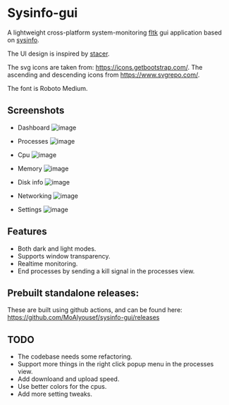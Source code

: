 # Sysinfo-gui

A lightweight cross-platform system-monitoring [fltk](https://github.com/fltk-rs/fltk-rs) gui application based on [sysinfo](https://github.com/GuillaumeGomez/sysinfo).

The UI design is inspired by [stacer](https://github.com/oguzhaninan/Stacer).

The svg icons are taken from: https://icons.getbootstrap.com/. The ascending and descending icons from https://www.svgrepo.com/.

The font is Roboto Medium.

## Screenshots

- Dashboard
![image](https://user-images.githubusercontent.com/37966791/166341488-1ccf1a98-d490-4988-a200-ab7a7cab3968.png)

- Processes
![image](https://user-images.githubusercontent.com/37966791/166341586-be45393e-0f22-4b40-9995-ebd4b28f18b2.png)

- Cpu
![image](https://user-images.githubusercontent.com/37966791/166341628-37271b17-481f-46b8-87fd-6a34c3ec296c.png)

- Memory
![image](https://user-images.githubusercontent.com/37966791/166341679-a2a81bb5-f3e3-43a3-ab1f-95f683066946.png)

- Disk info
![image](https://user-images.githubusercontent.com/37966791/166341734-a4f73c8f-776f-418c-be7d-459219703c48.png)

- Networking
![image](https://user-images.githubusercontent.com/37966791/166341774-73a47feb-136f-4a7a-8e17-8973525e7ae1.png)

- Settings
![image](https://user-images.githubusercontent.com/37966791/166341827-cbbedc72-7138-4b63-aaa1-e07d0d103bdc.png)

## Features
- Both dark and light modes.
- Supports window transparency.
- Realtime monitoring.
- End processes by sending a kill signal in the processes view.

## Prebuilt standalone releases:

These are built using github actions, and can be found here:
https://github.com/MoAlyousef/sysinfo-gui/releases

## TODO
- The codebase needs some refactoring.
- Support more things in the right click popup menu in the processes view.
- Add downloand and upload speed.
- Use better colors for the cpus. 
- Add more setting tweaks.
